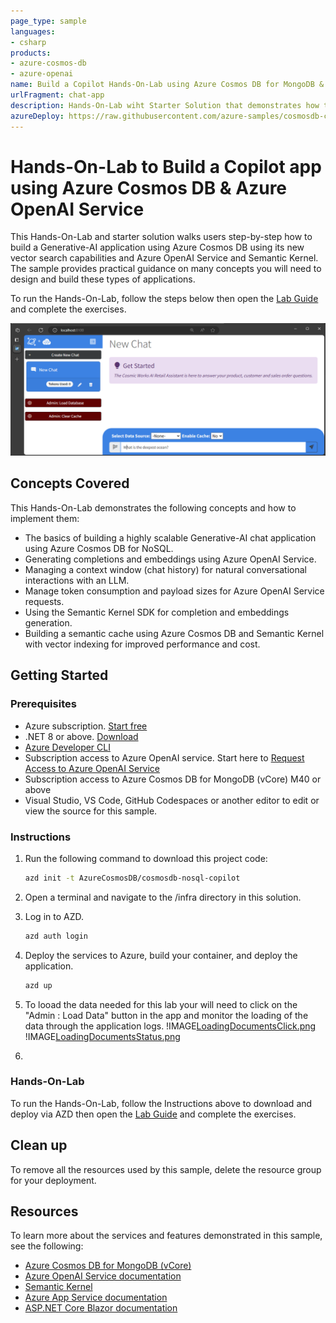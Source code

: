 ```yaml
---
page_type: sample
languages:
- csharp
products:
- azure-cosmos-db 
- azure-openai
name: Build a Copilot Hands-On-Lab using Azure Cosmos DB for MongoDB & Azure OpenAI Service
urlFragment: chat-app
description: Hands-On-Lab wiht Starter Solution that demonstrates how to build a Generative AI chat application demonstrating, context windows, semantic cache, Semantic Kernel integration and more.
azureDeploy: https://raw.githubusercontent.com/azure-samples/cosmosdb-chatgpt/main/azuredeploy.json
---
```


# Hands-On-Lab to Build a Copilot app using Azure Cosmos DB & Azure OpenAI Service

This Hands-On-Lab and starter solution walks users step-by-step how to build a Generative-AI application using Azure Cosmos DB using its new vector search capabilities and Azure OpenAI Service and Semantic Kernel. The sample provides practical guidance on many concepts you will need to design and build these types of applications.

To run the Hands-On-Lab, follow the steps below then open the [Lab Guide](./docs/LabGuide.md) and complete the exercises.

![Cosmos DB + ChatGPT user interface](./docs/UserInterface.png)

## Concepts Covered

This Hands-On-Lab demonstrates the following concepts and how to implement them:

- The basics of building a highly scalable Generative-AI chat application using Azure Cosmos DB for NoSQL.
- Generating completions and embeddings using Azure OpenAI Service.
- Managing a context window (chat history) for natural conversational interactions with an LLM.
- Manage token consumption and payload sizes for Azure OpenAI Service requests.
- Using the Semantic Kernel SDK for completion and embeddings generation.
- Building a semantic cache using Azure Cosmos DB and Semantic Kernel with vector indexing for improved performance and cost.

## Getting Started

### Prerequisites

- Azure subscription. [Start free](https://azure.microsoft.com/free)
- .NET 8 or above. [Download](https://dotnet.microsoft.com/download/dotnet/8.0)
- [Azure Developer CLI](https://aka.ms/azd-install)
- Subscription access to Azure OpenAI service. Start here to [Request Access to Azure OpenAI Service](https://aka.ms/oaiapply)
- Subscription access to Azure Cosmos DB for MongoDB (vCore) M40 or above
- Visual Studio, VS Code, GitHub Codespaces or another editor to edit or view the source for this sample.

### Instructions

1. Run the following command to download this project code:

    ```bash
    azd init -t AzureCosmosDB/cosmosdb-nosql-copilot
    ```

1. Open a terminal and navigate to the /infra directory in this solution.

1. Log in to AZD.
    
    ```bash
    azd auth login
    ```

1. Deploy the services to Azure, build your container, and deploy the application.
    
    ```bash
    azd up
    ```

1. To looad the data needed for this lab your will need to click on the "Admin : Load Data" button in the app and monitor the loading of the data through the application logs.
!IMAGE[LoadingDocumentsClick.png](docs/LoadingDocumentsClick.png)
!IMAGE[LoadingDocumentsStatus.png](docs/LoadingDocumentsStatus.png)
1. 
### Hands-On-Lab

To run the Hands-On-Lab, follow the Instructions above to download and deploy via AZD then open the [Lab Guide](./lab-guide.md) and complete the exercises.


## Clean up

To remove all the resources used by this sample, delete the resource group for your deployment.

## Resources

To learn more about the services and features demonstrated in this sample, see the following:

- [Azure Cosmos DB for MongoDB (vCore)](https://learn.microsoft.com/en-us/azure/cosmos-db/mongodb/introduction)
- [Azure OpenAI Service documentation](https://learn.microsoft.com/azure/cognitive-services/openai/)
- [Semantic Kernel](https://learn.microsoft.com/semantic-kernel/overview)
- [Azure App Service documentation](https://learn.microsoft.com/azure/app-service/)
- [ASP.NET Core Blazor documentation](https://dotnet.microsoft.com/apps/aspnet/web-apps/blazor)
